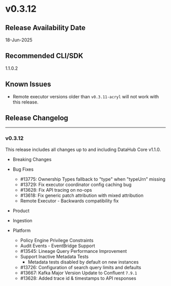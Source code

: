# v0.3.12

## Release Availability Date

18-Jun-2025

## Recommended CLI/SDK

1.1.0.2

## Known Issues

- Remote executor versions older than `v0.3.11-acryl` will not work with this release.

## Release Changelog

---

### v0.3.12

This release includes all changes up to and including DataHub Core v1.1.0.

- Breaking Changes

- Bug Fixes
   - #13775: Ownership Types fallback to "type" when "typeUrn" missing
   - #13729: Fix executor coordinator config caching bug
   - #13628: Fix API tracing on no-ops
   - #13618: Fix generic patch attribution with mixed attribution
   - Remote Executor - Backwards compatibility fix

- Product

- Ingestion

- Platform
   - Policy Engine Privilege Constraints
   - Audit Events - EventBridge Support
   - #13545: Lineage Query Performance Improvement
   - Support Inactive Metadata Tests
      - Metadata tests disabled by default on new instances
   - #13726: Configuration of search query limits and defaults
   - #13667: Kafka Major Version Update to Confluent `7.9.1`
   - #13628: Added trace id & timestamps to API responses
